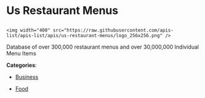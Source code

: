 # Us Restaurant Menus <p align="center">
    <img width="400" src="https://raw.githubusercontent.com/apis-list/apis-list/apis/us-restaurant-menus/logo_256x256.png" />
</p>

Database of over 300,000 restaurant menus and over 30,000,000 Individual Menu Items

**Categories**:

- [Business](https://github/apis-list/apis-list#business)

- [Food](https://github/apis-list/apis-list#food)





